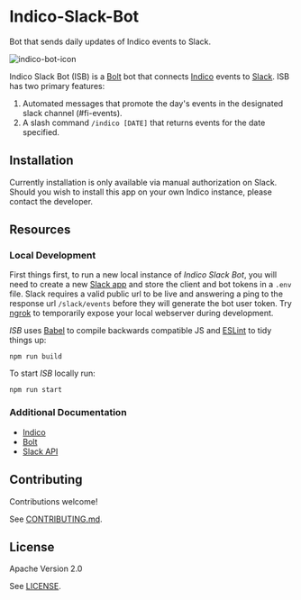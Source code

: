 # Indico-Slack-Bot

Bot that sends daily updates of Indico events to Slack.

<!-- TODO: Add Travis & status -->

![indico-bot-icon](https://github.com/lizlove/indico-slack-bot/blob/master/public/indico-white-circle.png)

Indico Slack Bot (ISB) is a [Bolt][bolt] bot that connects [Indico][indico] events to [Slack][slack]. ISB has two primary features:

1. Automated messages that promote the day's events in the designated slack channel (#fi-events).
2. A slash command `/indico [DATE]` that returns events for the date specified.

[bolt]: https://github.com/SlackAPI/bolt-js
[indico]: https://getindico.io/
[slack]: https://slack.com/

## Installation

Currently installation is only available via manual authorization on Slack. Should you wish to install this app on your own Indico instance, please contact the developer.

<!-- TODO: ADD ADD TO SLACK BUTTON HERE -->

## Resources

### Local Development

First things first, to run a new local instance of _Indico Slack Bot_, you will need to create a new [Slack app][slack-app] and store the client and bot tokens in a `.env` file. Slack requires a valid public url to be live and answering a ping to the response url `/slack/events` before they will generate the bot user token. Try [ngrok][ngrok] to temporarily expose your local webserver during development.

_ISB_ uses [Babel][babel] to compile backwards compatible JS and [ESLint][eslint] to tidy things up:

`npm run build`

To start _ISB_ locally run:

`npm run start`

### Additional Documentation

- [Indico][indico-docs]
- [Bolt][bolt-docs]
- [Slack API][slack-api]

[bolt-docs]: https://slack.dev/bolt-js/concepts
[indico-docs]: https://indico.io/docs/
[slack-api]: https://api.slack.com/
[slack-app]: https://api.slack.com/apps?new_app=1
[ngrok]: https://ngrok.com/
[eslint]: https://eslint.org/
[babel]: https://babeljs.io/docs/en/

## Contributing

Contributions welcome!

See [CONTRIBUTING.md](CONTRIBUTING.md).

## License

Apache Version 2.0

See [LICENSE](LICENSE).

